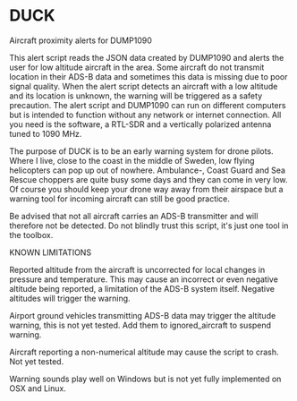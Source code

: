 # DUCK
Aircraft proximity alerts for DUMP1090

This alert script reads the JSON data created by DUMP1090 and alerts the user for low altitude aircraft in the area. Some aircraft do not transmit location in their ADS-B data and sometimes this data is missing due to poor signal quality. When the alert script detects an aircraft with a low altitude and its location is unknown, the warning will be triggered as a safety precaution. The alert script and DUMP1090 can run on different computers but is intended to function without any network or internet connection. All you need is the software, a RTL-SDR and a vertically polarized antenna tuned to 1090 MHz.

The purpose of DUCK is to be an early warning system for drone pilots. Where I live, close to the coast in the middle of Sweden, low flying helicopters can pop up out of nowhere. Ambulance-, Coast Guard and Sea Rescue choppers are quite busy some days and they can come in very low. Of course you should keep your drone way away from their airspace but a warning tool for incoming aircraft can still be good practice.

Be advised that not all aircraft carries an ADS-B transmitter and will therefore not be detected. Do not blindly trust this script, it's just one tool in the toolbox.


KNOWN LIMITATIONS

Reported altitude from the aircraft is uncorrected for local changes in pressure and temperature. This may cause an incorrect or even negative altitude being reported, a limitation of the ADS-B system itself. Negative altitudes will trigger the warning.

Airport ground vehicles transmitting ADS-B data may trigger the altitude warning, this is not yet tested. Add them to ignored_aircraft to suspend warning.

Aircraft reporting a non-numerical altitude may cause the script to crash. Not yet tested.

Warning sounds play well on Windows but is not yet fully implemented on OSX and Linux.
